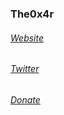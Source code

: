 ### The0x4r
###### <a href="https://the0x4r.github.io/" target="_blank">Website</a>
###### <a href="https://twitter.com/The0x4r" target="_blank">Twitter</a>
###### <a href="https://www.paypal.me/iXm4r" target="_blank">Donate</a>
